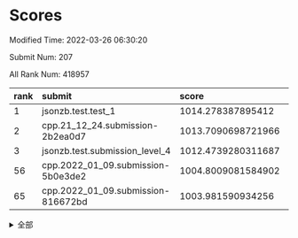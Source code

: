 # Scores

Modified Time: 2022-03-26 06:30:20

Submit Num: 207

All Rank Num: 418957

| rank |               submit               |       score        |       sigma        | pk_num |
| :--- | :--------------------------------- | :----------------- | :----------------- | :----- |
| 1    | jsonzb.test.test_1                 | 1014.278387895412  | 0.8411432719352163 | 8100   |
| 2    | cpp.21_12_24.submission-2b2ea0d7   | 1013.7090698721966 | 0.81678825949627   | 8100   |
| 3    | jsonzb.test.submission_level_4     | 1012.4739280311687 | 0.797711872492877  | 8095   |
| 56   | cpp.2022_01_09.submission-5b0e3de2 | 1004.8009081584902 | 0.7102332017736824 | 8099   |
| 65   | cpp.2022_01_09.submission-816672bd | 1003.981590934256  | 0.723476844875577  | 8094   |


<details>
<summary>全部</summary>

| rank |                 submit                 |       score        |       sigma        | pk_num |
| :--- | :------------------------------------- | :----------------- | :----------------- | :----- |
| 1    | jsonzb.test.test_1                     | 1014.278387895412  | 0.8411432719352163 | 8100   |
| 2    | cpp.21_12_24.submission-2b2ea0d7       | 1013.7090698721966 | 0.81678825949627   | 8100   |
| 3    | jsonzb.test.submission_level_4         | 1012.4739280311687 | 0.797711872492877  | 8095   |
| 4    | gobigger.level_3.submission_level_3_25 | 1012.3108979723078 | 0.7863449259621575 | 8101   |
| 5    | gobigger.level_3.submission_level_3_8  | 1011.5518902327041 | 0.7750242785528864 | 8097   |
| 6    | gobigger.level_3.submission_level_3_11 | 1011.2181186860167 | 0.7684653504110479 | 8102   |
| 7    | gobigger.level_3.submission_level_3_27 | 1011.2037630949189 | 0.7740675696217054 | 8099   |
| 8    | gobigger.level_3.submission_level_3_3  | 1011.0761513339218 | 0.778472916404924  | 8096   |
| 9    | gobigger.level_3.submission_level_3_32 | 1010.9603474382983 | 0.7666239096028785 | 8094   |
| 10   | gobigger.level_3.submission_level_3_29 | 1010.7637801542072 | 0.7857213444958817 | 8097   |
| 11   | gobigger.level_3.submission_level_3_22 | 1010.6387516649443 | 0.7748631819728299 | 8097   |
| 12   | gobigger.level_3.submission_level_3_15 | 1010.6090418844731 | 0.7597955352399407 | 8097   |
| 13   | gobigger.level_3.submission_level_3_14 | 1010.5071005528005 | 0.7748184815330522 | 8091   |
| 14   | gobigger.level_3.submission_level_3_1  | 1010.4389730204342 | 0.7709787570710362 | 8099   |
| 15   | gobigger.level_3.submission_level_3_18 | 1010.433749525905  | 0.7717043910908672 | 8095   |
| 16   | gobigger.level_3.submission_level_3_7  | 1010.3489007626268 | 0.7742096019851501 | 8094   |
| 17   | gobigger.level_3.submission_level_3_26 | 1010.3413756855688 | 0.7788878644176678 | 8093   |
| 18   | gobigger.level_3.submission_level_3_19 | 1010.2593254958965 | 0.7640555629642689 | 8096   |
| 19   | gobigger.level_3.submission_level_3_44 | 1010.2572586640546 | 0.7526031831052836 | 8095   |
| 20   | gobigger.level_3.submission_level_3_38 | 1010.2031126043927 | 0.7624499135900106 | 8099   |
| 21   | gobigger.level_3.submission_level_3_30 | 1010.1990500968759 | 0.7977751903502502 | 8095   |
| 22   | gobigger.level_3.submission_level_3_45 | 1010.159856389181  | 0.7518589961383267 | 8095   |
| 23   | gobigger.level_3.submission_level_3_31 | 1010.1135633903514 | 0.7412927541251383 | 8095   |
| 24   | gobigger.level_3.submission_level_3_16 | 1010.0999039756673 | 0.7560912954527285 | 8089   |
| 25   | gobigger.level_3.submission_level_3_36 | 1010.0861834864397 | 0.7480438308230071 | 8101   |
| 26   | gobigger.level_3.submission_level_3_12 | 1010.037798759789  | 0.7685794991043748 | 8093   |
| 27   | gobigger.level_3.submission_level_3_43 | 1009.9775502894322 | 0.7512583486247231 | 8094   |
| 28   | gobigger.level_3.submission_level_3_42 | 1009.9738071104111 | 0.7774315723722134 | 8100   |
| 29   | gobigger.level_3.submission_level_3_48 | 1009.9005684802788 | 0.7627382340926913 | 8098   |
| 30   | gobigger.level_3.submission_level_3_9  | 1009.8877453409955 | 0.7623054823383721 | 8092   |
| 31   | gobigger.level_3.submission_level_3_40 | 1009.8375051478299 | 0.7279485384216329 | 8095   |
| 32   | gobigger.level_3.submission_level_3_4  | 1009.8228462766187 | 0.7645799373996797 | 8098   |
| 33   | gobigger.level_3.submission_level_3_20 | 1009.7602825055475 | 0.7609552878910415 | 8088   |
| 34   | gobigger.level_3.submission_level_3_13 | 1009.7126195234355 | 0.7789643651785083 | 8100   |
| 35   | gobigger.level_3.submission_level_3_24 | 1009.6766698603664 | 0.7545059990643077 | 8095   |
| 36   | gobigger.level_3.submission_level_3_49 | 1009.6747848194955 | 0.7489004486577118 | 8095   |
| 37   | gobigger.level_3.submission_level_3_47 | 1009.6273223040537 | 0.7566818793259121 | 8096   |
| 38   | gobigger.level_3.submission_level_3_2  | 1009.5984079610397 | 0.7520533493879448 | 8093   |
| 39   | gobigger.level_3.submission_level_3_39 | 1009.5630914386302 | 0.750298445140878  | 8098   |
| 40   | gobigger.level_3.submission_level_3_41 | 1009.4209198383763 | 0.7382238140756462 | 8094   |
| 41   | gobigger.level_3.submission_level_3_17 | 1009.3967391567621 | 0.7366822832448762 | 8097   |
| 42   | gobigger.level_3.submission_level_3_37 | 1009.3389687424727 | 0.7501007573949824 | 8101   |
| 43   | gobigger.level_3.submission_level_3_10 | 1009.3340128477201 | 0.7504772785233929 | 8094   |
| 44   | gobigger.level_3.submission_level_3_46 | 1009.2850132765492 | 0.7294468667856692 | 8097   |
| 45   | gobigger.level_3.submission_level_3_0  | 1009.2848534460486 | 0.7295222635346384 | 8095   |
| 46   | gobigger.level_3.submission_level_3_6  | 1009.2538172197361 | 0.74904815504077   | 8093   |
| 47   | gobigger.level_3.submission_level_3_21 | 1009.1714902450076 | 0.7509999632179527 | 8097   |
| 48   | gobigger.level_3.submission_level_3_34 | 1009.1577375091881 | 0.7435036265187959 | 8096   |
| 49   | gobigger.level_3.submission_level_3_28 | 1009.136888976403  | 0.7576421207118761 | 8096   |
| 50   | gobigger.level_3.submission_level_3_33 | 1009.1187034275414 | 0.7494909200365686 | 8101   |
| 51   | gobigger.level_3.submission_level_3_35 | 1008.9665341206535 | 0.7445955900352854 | 8098   |
| 52   | gobigger.level_3.submission_level_3_23 | 1008.9113469509838 | 0.7480308146886854 | 8095   |
| 53   | gobigger.level_3.submission_level_3_5  | 1008.2250621261603 | 0.7370850122949817 | 8095   |
| 54   | gobigger.level_1.submission_level_1_26 | 1005.3855319403332 | 0.7324496850974803 | 8095   |
| 55   | gobigger.level_1.submission_level_1_34 | 1005.1999806965149 | 0.7145907577150996 | 8095   |
| 56   | cpp.2022_01_09.submission-5b0e3de2     | 1004.8009081584902 | 0.7102332017736824 | 8099   |
| 57   | gobigger.level_1.submission_level_1_15 | 1004.6443863417317 | 0.7323550310705078 | 8096   |
| 58   | gobigger.level_1.submission_level_1_13 | 1004.5568893252853 | 0.723283653599809  | 8098   |
| 59   | gobigger.level_1.submission_level_1_18 | 1004.1538046414153 | 0.7185965781688317 | 8094   |
| 60   | gobigger.level_1.submission_level_1_7  | 1004.0972491002267 | 0.7321852707036193 | 8096   |
| 61   | gobigger.level_1.submission_level_1_16 | 1004.0805604705768 | 0.7245644378082742 | 8098   |
| 62   | gobigger.level_1.submission_level_1_37 | 1004.0437125501103 | 0.7200809665458756 | 8097   |
| 63   | gobigger.level_1.submission_level_1_20 | 1004.0310579497292 | 0.7269651142010984 | 8096   |
| 64   | gobigger.level_1.submission_level_1_3  | 1003.997472344514  | 0.7159997022259446 | 8098   |
| 65   | cpp.2022_01_09.submission-816672bd     | 1003.981590934256  | 0.723476844875577  | 8094   |
| 66   | gobigger.level_1.submission_level_1_4  | 1003.964344628556  | 0.7107522332838141 | 8089   |
| 67   | gobigger.level_1.submission_level_1_14 | 1003.9597884604545 | 0.710568815413322  | 8099   |
| 68   | gobigger.level_1.submission_level_1_33 | 1003.8800330124686 | 0.7196407235040475 | 8094   |
| 69   | gobigger.level_1.submission_level_1_42 | 1003.866530448277  | 0.7165114476393577 | 8095   |
| 70   | gobigger.level_1.submission_level_1_36 | 1003.6828749571499 | 0.7197289395221034 | 8095   |
| 71   | gobigger.level_1.submission_level_1_27 | 1003.6404845663544 | 0.7209696996067689 | 8096   |
| 72   | gobigger.level_1.submission_level_1_49 | 1003.5603752726867 | 0.7168162452598542 | 8098   |
| 73   | gobigger.level_1.submission_level_1_29 | 1003.5108847822015 | 0.7161044636950731 | 8090   |
| 74   | gobigger.level_1.submission_level_1_1  | 1003.507544578109  | 0.7252495101329135 | 8088   |
| 75   | gobigger.level_1.submission_level_1_5  | 1003.4132810589001 | 0.723783685190749  | 8090   |
| 76   | gobigger.level_1.submission_level_1_17 | 1003.3751641925786 | 0.7149329508870192 | 8097   |
| 77   | gobigger.level_1.submission_level_1_30 | 1003.3445638116538 | 0.7298625221980766 | 8092   |
| 78   | gobigger.level_1.submission_level_1_6  | 1003.3215755835652 | 0.7173369781856694 | 8099   |
| 79   | gobigger.level_1.submission_level_1_48 | 1003.1940820753377 | 0.7117420750310016 | 8095   |
| 80   | gobigger.level_1.submission_level_1_8  | 1003.0993371772839 | 0.7128013840709306 | 8098   |
| 81   | gobigger.level_1.submission_level_1_25 | 1003.0988173664783 | 0.710704048920489  | 8098   |
| 82   | gobigger.level_1.submission_level_1_46 | 1003.0831786056934 | 0.7100764856282882 | 8093   |
| 83   | gobigger.level_1.submission_level_1_9  | 1003.0005785787108 | 0.7260126182604248 | 8094   |
| 84   | gobigger.level_1.submission_level_1_22 | 1002.9948570790237 | 0.7225213034197708 | 8096   |
| 85   | gobigger.level_1.submission_level_1_39 | 1002.9451334117127 | 0.7069685276094055 | 8102   |
| 86   | gobigger.level_1.submission_level_1_2  | 1002.9363093721986 | 0.7197873063959705 | 8098   |
| 87   | gobigger.level_1.submission_level_1_44 | 1002.9153374104642 | 0.7155380393017915 | 8088   |
| 88   | gobigger.level_1.submission_level_1_23 | 1002.8820529958241 | 0.7110052884128887 | 8098   |
| 89   | gobigger.level_1.submission_level_1_19 | 1002.8455299704217 | 0.7190001833569994 | 8095   |
| 90   | gobigger.level_1.submission_level_1_47 | 1002.7345101936907 | 0.7030317570853238 | 8096   |
| 91   | gobigger.level_1.submission_level_1_24 | 1002.7039095110149 | 0.7132060255707058 | 8097   |
| 92   | gobigger.level_1.submission_level_1_43 | 1002.6375792468815 | 0.7097717084074702 | 8097   |
| 93   | gobigger.level_1.submission_level_1_45 | 1002.5809018512709 | 0.7107463944228234 | 8098   |
| 94   | gobigger.level_1.submission_level_1_38 | 1002.5486612136658 | 0.7175256120056562 | 8097   |
| 95   | gobigger.level_1.submission_level_1_21 | 1002.5051176535694 | 0.7186825682646805 | 8102   |
| 96   | gobigger.level_1.submission_level_1_28 | 1002.498110058808  | 0.7159431331563408 | 8089   |
| 97   | gobigger.level_1.submission_level_1_41 | 1002.3853232907137 | 0.7081765706951393 | 8099   |
| 98   | gobigger.level_1.submission_level_1_31 | 1002.3441170884715 | 0.7090193277375717 | 8091   |
| 99   | gobigger.level_1.submission_level_1_32 | 1002.3353740606464 | 0.7168254962122819 | 8099   |
| 100  | gobigger.level_1.submission_level_1_35 | 1002.3234276215102 | 0.716225018096876  | 8097   |
| 101  | gobigger.level_1.submission_level_1_10 | 1002.3214502218146 | 0.7008840883049202 | 8091   |
| 102  | gobigger.level_1.submission_level_1_40 | 1002.2651655615748 | 0.7079708602421654 | 8097   |
| 103  | gobigger.level_1.submission_level_1_12 | 1001.9198625236806 | 0.7065013804863255 | 8099   |
| 104  | gobigger.level_1.submission_level_1_11 | 1001.8219228891584 | 0.7176077353485795 | 8092   |
| 105  | gobigger.level_1.submission_level_1_0  | 1001.7942336786668 | 0.7022576674520179 | 8095   |
| 106  | gobigger.random.submission_random_27   | 998.0206546535973  | 0.7053130663677886 | 8102   |
| 107  | gobigger.random.submission_random_1    | 997.1393055889221  | 0.6994793615702254 | 8096   |
| 108  | gobigger.random.submission_random_17   | 996.9016033011967  | 0.6944894657364786 | 8094   |
| 109  | gobigger.random.submission_random_36   | 996.8347830094993  | 0.7088054287848655 | 8099   |
| 110  | gobigger.random.submission_random_26   | 996.7849061312667  | 0.7233498825470217 | 8093   |
| 111  | gobigger.random.submission_random_18   | 996.7193388442265  | 0.7124299674336704 | 8094   |
| 112  | gobigger.random.submission_random_25   | 996.6260778608896  | 0.7118339226977763 | 8095   |
| 113  | gobigger.random.submission_random_24   | 996.6000924907353  | 0.6998730255759562 | 8096   |
| 114  | gobigger.random.submission_random_28   | 996.556187222694   | 0.708591320021132  | 8104   |
| 115  | gobigger.random.submission_random_41   | 996.4627095166994  | 0.7116165938174546 | 8096   |
| 116  | gobigger.random.submission_random_31   | 996.4431548077143  | 0.7154246405864318 | 8092   |
| 117  | gobigger.random.submission_random_44   | 996.4407798858653  | 0.7098400689932545 | 8093   |
| 118  | gobigger.random.submission_random_9    | 996.3746454666541  | 0.704479828068081  | 8089   |
| 119  | gobigger.random.submission_random_47   | 996.3289109487405  | 0.724888486852018  | 8096   |
| 120  | gobigger.random.submission_random_42   | 996.3055839427309  | 0.7117001277600317 | 8090   |
| 121  | gobigger.random.submission_random_10   | 996.2443706148845  | 0.7133542824259398 | 8093   |
| 122  | gobigger.random.submission_random_6    | 996.1138505850085  | 0.7090859073460504 | 8091   |
| 123  | gobigger.random.submission_random_11   | 996.0988777382233  | 0.7106569935840445 | 8101   |
| 124  | gobigger.random.submission_random_32   | 996.0978116254029  | 0.7102885140511654 | 8096   |
| 125  | gobigger.random.submission_random_38   | 996.0456444634909  | 0.7241192933927727 | 8098   |
| 126  | gobigger.random.submission_random_0    | 996.0419826728634  | 0.7060375345457354 | 8098   |
| 127  | gobigger.random.submission_random_33   | 996.0196634251218  | 0.7060026189777797 | 8102   |
| 128  | gobigger.random.submission_random_22   | 995.9709513810972  | 0.7025910972780423 | 8093   |
| 129  | gobigger.random.submission_random_46   | 995.8997088950754  | 0.7093178067002132 | 8099   |
| 130  | gobigger.random.submission_random_16   | 995.8365921948453  | 0.6975450667411914 | 8097   |
| 131  | gobigger.random.submission_random_13   | 995.7975665911074  | 0.7129781333587458 | 8097   |
| 132  | gobigger.random.submission_random_30   | 995.7902929199005  | 0.7104689353259485 | 8094   |
| 133  | gobigger.random.submission_random_15   | 995.7704175801424  | 0.7238066243488916 | 8097   |
| 134  | gobigger.random.submission_random_2    | 995.7535536248635  | 0.7093327708758098 | 8091   |
| 135  | gobigger.random.submission_random_29   | 995.736546602672   | 0.7061886798650203 | 8091   |
| 136  | gobigger.random.submission_random_21   | 995.7132574590969  | 0.7145383514312773 | 8096   |
| 137  | gobigger.random.submission_random_4    | 995.6791585314688  | 0.697992017676475  | 8094   |
| 138  | gobigger.random.submission_random_8    | 995.6484811106387  | 0.7205899020177932 | 8092   |
| 139  | gobigger.random.submission_random_48   | 995.5853558606092  | 0.7285400822215649 | 8097   |
| 140  | gobigger.random.submission_random_5    | 995.5800471678724  | 0.7065606765043662 | 8095   |
| 141  | gobigger.random.submission_random_49   | 995.564283983652   | 0.7147776190303627 | 8100   |
| 142  | gobigger.random.submission_random_43   | 995.557081266293   | 0.7184633989134195 | 8093   |
| 143  | gobigger.random.submission_random_23   | 995.4950842558094  | 0.7114994868929625 | 8098   |
| 144  | gobigger.random.submission_random_7    | 995.4938529183311  | 0.7163246302543944 | 8095   |
| 145  | gobigger.random.submission_random_37   | 995.4933880115666  | 0.706059504371846  | 8097   |
| 146  | gobigger.random.submission_random_3    | 995.3835509344254  | 0.6993601906321115 | 8093   |
| 147  | gobigger.random.submission_random_14   | 995.3004086819412  | 0.7222937628399686 | 8096   |
| 148  | gobigger.random.submission_random_20   | 995.2474181514451  | 0.7084418679829915 | 8096   |
| 149  | gobigger.random.submission_random_12   | 995.2157928282403  | 0.7288060232941571 | 8097   |
| 150  | gobigger.random.submission_random_35   | 994.9728198461507  | 0.7168290674839036 | 8091   |
| 151  | gobigger.random.submission_random_19   | 994.6260638583402  | 0.713990580376681  | 8101   |
| 152  | gobigger.random.submission_random_45   | 994.532412199275   | 0.7173095106759534 | 8097   |
| 153  | gobigger.random.submission_random_40   | 994.4118205950243  | 0.7244678431700793 | 8094   |
| 154  | gobigger.level_2.submission_level_2_43 | 994.3155490624421  | 0.7249266613064902 | 8096   |
| 155  | gobigger.level_2.submission_level_2_20 | 994.2683635002697  | 0.7337777791222878 | 8094   |
| 156  | gobigger.random.submission_random_39   | 994.1742354523212  | 0.7174905350206674 | 8094   |
| 157  | gobigger.random.submission_random_34   | 993.936713381883   | 0.7204531363602044 | 8096   |
| 158  | gobigger.level_2.submission_level_2_38 | 993.9252536946217  | 0.7260753943461458 | 8097   |
| 159  | gobigger.level_2.submission_level_2_36 | 993.7419960057847  | 0.7404266574977009 | 8094   |
| 160  | gobigger.level_2.submission_level_2_37 | 993.7094612811244  | 0.7391491985242244 | 8091   |
| 161  | gobigger.level_2.submission_level_2_21 | 993.6871130941697  | 0.7264601500666706 | 8092   |
| 162  | gobigger.level_2.submission_level_2_18 | 993.5322443645927  | 0.7395036259886071 | 8092   |
| 163  | gobigger.level_2.submission_level_2_2  | 993.2059467099746  | 0.7292412251761904 | 8095   |
| 164  | gobigger.level_2.submission_level_2_23 | 993.1724029062945  | 0.7429997354148156 | 8100   |
| 165  | gobigger.level_2.submission_level_2_13 | 992.9894304356155  | 0.7529472583911541 | 8100   |
| 166  | gobigger.level_2.submission_level_2_15 | 992.9527964169096  | 0.7353857434092151 | 8094   |
| 167  | gobigger.level_2.submission_level_2_6  | 992.9277540507316  | 0.7358018869948516 | 8094   |
| 168  | gobigger.level_2.submission_level_2_10 | 992.9130996974603  | 0.7491154497760174 | 8094   |
| 169  | gobigger.level_2.submission_level_2_22 | 992.870296046091   | 0.7378347429994302 | 8098   |
| 170  | gobigger.level_2.submission_level_2_45 | 992.8404100010333  | 0.7258384436173757 | 8097   |
| 171  | gobigger.level_2.submission_level_2_5  | 992.7661832686738  | 0.7381729466310271 | 8094   |
| 172  | gobigger.level_2.submission_level_2_46 | 992.7109820270597  | 0.7279894953728209 | 8088   |
| 173  | gobigger.level_2.submission_level_2_40 | 992.6011783949635  | 0.7324423044786122 | 8096   |
| 174  | gobigger.level_2.submission_level_2_12 | 992.5115115068573  | 0.7742001693834227 | 8094   |
| 175  | gobigger.level_2.submission_level_2_42 | 992.4558293639833  | 0.7500392780351205 | 8091   |
| 176  | gobigger.level_2.submission_level_2_11 | 992.4148845695199  | 0.7404538533003958 | 8098   |
| 177  | gobigger.level_2.submission_level_2_31 | 992.4047773560633  | 0.7565711881475609 | 8099   |
| 178  | gobigger.level_2.submission_level_2_27 | 992.3505587174421  | 0.7365767318944062 | 8096   |
| 179  | gobigger.level_2.submission_level_2_4  | 992.3307478101186  | 0.7554531416662684 | 8091   |
| 180  | gobigger.level_2.submission_level_2_17 | 992.2918662229202  | 0.7385451202001696 | 8101   |
| 181  | gobigger.level_2.submission_level_2_44 | 992.223947893828   | 0.7558187781984338 | 8096   |
| 182  | gobigger.level_2.submission_level_2_29 | 992.2055183344271  | 0.7584484649076487 | 8103   |
| 183  | gobigger.level_2.submission_level_2_47 | 992.1907045645752  | 0.7441811317743546 | 8103   |
| 184  | gobigger.level_2.submission_level_2_9  | 992.1305630628069  | 0.7395718441135256 | 8099   |
| 185  | gobigger.level_2.submission_level_2_19 | 992.0646172850435  | 0.7494149938278313 | 8098   |
| 186  | gobigger.level_2.submission_level_2_1  | 992.0580439650963  | 0.7369353807072803 | 8097   |
| 187  | gobigger.level_2.submission_level_2_0  | 992.0471598069742  | 0.7529902291383589 | 8097   |
| 188  | gobigger.level_2.submission_level_2_25 | 991.9729421238458  | 0.7551140708506636 | 8096   |
| 189  | gobigger.level_2.submission_level_2_49 | 991.9266012729726  | 0.7492336872446755 | 8096   |
| 190  | gobigger.level_2.submission_level_2_7  | 991.8585052095219  | 0.7397494878847299 | 8097   |
| 191  | gobigger.level_2.submission_level_2_14 | 991.8342765654677  | 0.7503025760800007 | 8099   |
| 192  | gobigger.level_2.submission_level_2_24 | 991.803982125688   | 0.7398308897758832 | 8097   |
| 193  | gobigger.level_2.submission_level_2_28 | 991.7173584415788  | 0.7471264936137033 | 8100   |
| 194  | gobigger.level_2.submission_level_2_32 | 991.567697084661   | 0.75739943270849   | 8099   |
| 195  | gobigger.level_2.submission_level_2_39 | 991.5614788806071  | 0.7443497349757663 | 8094   |
| 196  | gobigger.level_2.submission_level_2_26 | 991.5203639333711  | 0.7643412473074322 | 8097   |
| 197  | gobigger.level_2.submission_level_2_8  | 991.4272886657832  | 0.7419888116277102 | 8098   |
| 198  | gobigger.level_2.submission_level_2_16 | 991.4214424099671  | 0.739648500350177  | 8099   |
| 199  | gobigger.level_2.submission_level_2_34 | 991.3803653892298  | 0.7558306067314126 | 8093   |
| 200  | gobigger.level_2.submission_level_2_35 | 991.3505010626984  | 0.7524095950191791 | 8099   |
| 201  | gobigger.level_2.submission_level_2_3  | 991.3414696670231  | 0.7454078027418559 | 8093   |
| 202  | gobigger.level_2.submission_level_2_33 | 991.2433596231664  | 0.7441786398438115 | 8098   |
| 203  | gobigger.level_2.submission_level_2_41 | 991.2227611446986  | 0.7429809641301006 | 8094   |
| 204  | gobigger.level_2.submission_level_2_30 | 990.9895567918477  | 0.7388900084813581 | 8098   |
| 205  | gobigger.level_2.submission_level_2_48 | 990.6575622547624  | 0.7585078692372781 | 8092   |
| 206  | gobigger.none.submission_none_0        | 977.8907167917367  | 1.2590217685440837 | 8092   |
| 207  | gobigger.none.submission_none_1        | 974.9546373851019  | 1.5254607842197203 | 8087   |

</details>